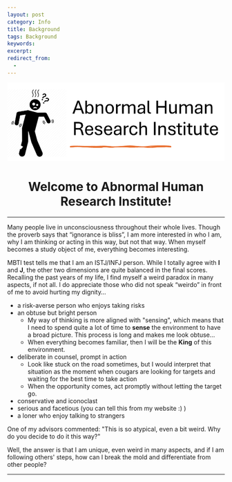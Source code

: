 ```yaml
---
layout: post
category: Info
title: Background
tags: Background
keywords: 
excerpt: 
redirect_from:
  - 
---
```


![title](\assets\images\abnormal_man.png)

# <Center> Welcome to Abnormal Human Research Institute! </Center> #

---

Many people live in unconsciousness throughout their whole lives. Though the proverb says that “ignorance is bliss”, I am more interested in who I am, why I am thinking or acting in this way, but not that way. When myself becomes a study object of me, everything becomes interesting.

MBTI test tells me that I am an ISTJ/INFJ person. While I totally agree with **I** and **J**, the other two dimensions are quite balanced in the final scores. Recalling the past years of my life, I find myself a weird paradox in many aspects, if not all. I do appreciate those who did not speak “weirdo” in front of me to avoid hurting my dignity…

- a risk-averse person who enjoys taking risks
- an obtuse but bright person
	- My way of thinking is more aligned with "sensing", which means that I need to spend quite a lot of time to **sense** the environment to have a broad picture. This process is long and makes me look obtuse...
	- When everything becomes familiar, then I will be the **King** of this environment.
- deliberate in counsel, prompt in action
	- Look like stuck on the road sometimes, but I would interpret that situation as the moment when cougars are looking for targets and waiting for the best time to take action
	- When the opportunity comes, act promptly without letting the target go.
- conservative and iconoclast 
- serious and facetious (you can tell this from my website :) )
- a loner who enjoy talking to strangers

One of my advisors commented: "This is so atypical, even a bit weird. Why do you decide to do it this way?"

Well, the answer is that I am unique, even weird in many aspects, and if I am following others' steps, how can I break the mold and differentiate from other people?


---



